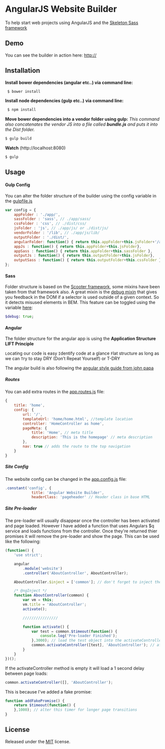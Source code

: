 # AngularJS Website Builder

To help start web projects using AngularJS and the [Skeleton Sass framework](https://github.com/atomicpages/skeleton-sass)

## Demo

You can see the builder in action here: [http://]()

## Installation

**Install bower dependencies (angular etc..) via command line:**
```javascript
 $ bower install 
  ```

**Install node dependencies (gulp etc..) via command line:**
```bash
 $ npm install 
  ```
  
**Move bower dependencies into a vendor folder using gulp:**
*This command also concatenates the vendor JS into a file called **bundle.js** and puts it into the Dist folder.*
 ```bash
 $ gulp build
  ```
**Watch** (http://localhost:8080)
 ```bash
 $ gulp 
  ```
  
## Usage

#### Gulp Config
You can alter the folder structure of the builder using the config variable in the [gulpfile.js](https://github.com/tim-giblin/angular-website-builder/blob/master/gulpfile.js#L14)
```javascript
var config = {
	appFolder : './app/',
	sassFolder : 'sass', // ./app/sass/
	cssFolder : 'css', // ./dist/css/
	jsFolder : 'js', // ./app/js/ or ./dist/js/
	vendorFolder : '/lib', // ./app/js/lib/
	outputFolder : './dist/',
	angularFolder: function() { return this.appFolder+this.jsFolder+'/app'}, // ./app/js/app/
	appJs : function() { return this.appFolder+this.jsFolder},
	appSass : function() { return this.appFolder+this.sassFolder },
	outputJs : function() { return this.outputFolder+this.jsFolder},
	outputSass : function() { return this.outputFolder+this.cssFolder },
};
```
#### Sass
Folder structure is based on the [Scooter framework](https://github.com/dropbox/scooter/tree/master/scss), some mixins have been taken from that framework also. 
A great mixin is the [debug mixin](https://github.com/tim-giblin/angular-website-builder/blob/master/app/sass/mixins/_debug.scss) that gives you feedback in the DOM if a selector is used outside of a given context. So it detects misused elements in BEM. This feature can be toggled using the variable [here](https://github.com/tim-giblin/angular-website-builder/blob/master/app/sass/variables/_config.scss):
```sass
$debug: true;
```

#### Angular
The folder structure for the angular app is using the **Application Structure LIFT Principle**

`L`ocating our code is easy
`I`dentify code at a glance
`F`lat structure as long as we can
`T`ry to stay DRY (Don’t Repeat Yourself) or T-DRY

The angular build is also following the [angular style guide from john papa](https://github.com/johnpapa/angular-styleguide/blob/master/a1/README.md)

##### Routes
You can add extra routes in the [app.routes.js](https://github.com/tim-giblin/angular-website-builder/blob/master/app/js/app/app.routes.js) file:
```javascript
{
	title: 'home',
	config: {
		url: '/',
		templateUrl: 'home/home.html', //template location
		controller: 'HomeController as home',
		pageMeta: {
			title: 'Home', // meta title
			description: 'This is the homepage' // meta description
		},
		nav: true // adds the route to the top navigation
	}
}
```
##### Site Config
The website config can be changed in the [app.config.js](https://github.com/tim-giblin/angular-website-builder/blob/master/app/js/app/app.config.js) file:
```javascript
.constant('config', {
			title: 'Angular Website Builder',
			headerClass: 'pageheader' // Header class in base HTML
```

##### Site Pre-loader
The pre-loader will usually disappear once the controller has been activated and page loaded. However I have added a function that uses Angulars $q service and loads functions from the controller. Once they're returned thier promises it will remove the pre-loader and show the page.
This can be used like the following:
```javascript
(function() {
	'use strict';

	angular
		.module('website')
		.controller('AboutController', AboutController);

	AboutController.$inject = ['common']; // don't forget to inject the common module

	/* @ngInject */
	function AboutController(common) {
		var vm = this;
		vm.title = 'AboutController';
		activate();

		////////////////

		function activate() {
		    var test = common.$timeout(function() {
		        console.log('Pre-loader Finished');
            },3000); // load the test object into the activateController method.
			common.activateController([test], 'AboutController'); // after 3 seconds the pre-loader will finish and show 'Pre-loader Finished' in the console
		}
	}
})();
```
If the activateController method is empty it will load a 1 second delay between page loads:
```javascript
common.activateController([], 'AboutController');
```
This is because I've added a fake promise:

```javascript
function addFakePromise() {
    return $timeout(function() {
    },1000); // alter this timer for longer page transitions
}
```
  
## License
Released under the [MIT](https://github.com/tim-giblin/angular-website-builder/blob/master/LICENSE.md) license.
 